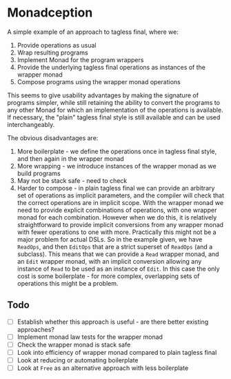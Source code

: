 # Monadception

A simple example of an approach to tagless final, where we:

1. Provide operations as usual
2. Wrap resulting programs
3. Implement Monad for the program wrappers
4. Provide the underlying tagless final operations as instances of the wrapper monad
5. Compose programs using the wrapper monad operations

This seems to give usability advantages by making the signature of programs simpler, while still retaining the ability to convert the programs to any other Monad for which an implementation of the operations is available. If necessary, the "plain" tagless final style is still available and can be used interchangeably.

The obvious disadvantages are:

1. More boilerplate - we define the operations once in tagless final style, and then again in the wrapper monad
2. More wrapping - we introduce instances of the wrapper monad as we build programs
3. May not be stack safe - need to check
4. Harder to compose - in plain tagless final we can provide an arbitrary set of operations as implicit parameters, and the compiler will check that the correct operations are in implicit scope. With the wrapper monad we need to provide explicit combinations of operations, with one wrapper monad for each combination. However when we do this, it is relatively straightforward to provide implicit conversions from any wrapper monad with fewer operations to one with more. Practically this might not be a major problem for actual DSLs. So in the example given, we have `ReadOps`, and then `EditOps` that are a strict superset of `ReadOps` (and a subclass). This means that we can provide a `Read` wrapper monad, and an `Edit` wrapper monad, with an implicit conversion allowing any instance of `Read` to be used as an instance of `Edit`. In this case the only cost is some boilerplate - for more complex, overlapping sets of operations this might be a problem.

## Todo

- [ ] Establish whether this approach is useful - are there better existing approaches?
- [ ] Implement monad law tests for the wrapper monad
- [ ] Check the wrapper monad is stack safe
- [ ] Look into efficiency of wrapper monad compared to plain tagless final
- [ ] Look at reducing or automating boilerplate
- [ ] Look at `Free` as an alternative approach with less boilerplate
